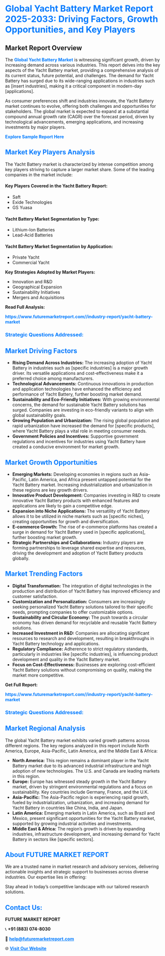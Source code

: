 <h1 style="color: #007BFF;">Global Yacht Battery Market Report 2025-2033: Driving Factors, Growth Opportunities, and Key Players</h1>

<section id="overview">
<h2>Market Report Overview</h2>
<p>The <a href="https://www.futuremarketreport.com//industry-report/yacht-battery-market" style="color: #007BFF; text-decoration: none;"><strong>Global Yacht Battery Market</strong></a> is witnessing significant growth, driven by increasing demand across various industries. This report delves into the key aspects of the Yacht Battery market, providing a comprehensive analysis of its current status, future potential, and challenges. The demand for Yacht Battery has surged due to its wide-ranging applications in industries such as [insert industries], making it a critical component in modern-day [applications].</p>
<p>As consumer preferences shift and industries innovate, the Yacht Battery market continues to evolve, offering both challenges and opportunities for stakeholders. The global market is expected to expand at a substantial compound annual growth rate (CAGR) over the forecast period, driven by technological advancements, emerging applications, and increasing investments by major players.</p>
</section>

<section id="overview">
<p><a href="https://www.futuremarketreport.com//request-sample/reportId=81972" style="color: #007BFF; text-decoration: none;"><strong>Explore Sample Report Here</strong></a></p>
</section>

<section id="key-players">
<h2 style="color: #007BFF;">Market Key Players Analysis</h2>
<p>The Yacht Battery market is characterized by intense competition among key players striving to capture a larger market share. Some of the leading companies in the market include:</p>
<h4>Key Players Covered in the Yacht Battery Report:</h4>
<ul><li>Saft</li><li>Exide Technologies</li><li>GS Yuasa</li></ul>
<h4>Yacht Battery Market Segmentation by Type:</h4>
<ul><li>Lithium-Ion Batteries</li><li>Lead-Acid Batteries</li></ul>

<h4>Yacht Battery Market Segmentation by Application:</h4>
<ul><li>Private Yacht</li><li>Commercial Yacht</li></ul>
<p><strong>Key Strategies Adopted by Market Players:</strong></p>
<ul>
<li>Innovation and R&D</li>
<li>Geographical Expansion</li>
<li>Sustainability Initiatives</li>
<li>Mergers and Acquisitions</li>
</ul>
</section>

<section>
<p><strong>Read Full Analysis: </strong></p><a href="https://www.futuremarketreport.com//industry-report/yacht-battery-market" style="color: #007BFF; text-decoration: none;"><strong>https://www.futuremarketreport.com//industry-report/yacht-battery-market</strong></a>
<h3 style="color: #007BFF;">Strategic Questions Addressed:</h3>
</section>

<section id="driving-factors">
<h2 style="color: #007BFF;">Market Driving Factors</h2>
<ul>
<li><strong>Rising Demand Across Industries:</strong> The increasing adoption of Yacht Battery in industries such as [specific industries] is a major growth driver. Its versatile applications and cost-effectiveness make it a preferred choice among manufacturers.</li>
<li><strong>Technological Advancements:</strong> Continuous innovations in production and application technologies have enhanced the efficiency and performance of Yacht Battery, further boosting market demand.</li>
<li><strong>Sustainability and Eco-Friendly Initiatives:</strong> With growing environmental concerns, the demand for sustainable Yacht Battery solutions has surged. Companies are investing in eco-friendly variants to align with global sustainability goals.</li>
<li><strong>Growing Population and Urbanization:</strong> The rising global population and rapid urbanization have increased the demand for [specific products], where Yacht Battery plays a vital role in meeting consumer needs.</li>
<li><strong>Government Policies and Incentives:</strong> Supportive government regulations and incentives for industries using Yacht Battery have created a conducive environment for market growth.</li>
</ul>
</section>

<section id="growth-opportunities">
<h2 style="color: #007BFF;">Market Growth Opportunities</h2>
<ul>
<li><strong>Emerging Markets:</strong> Developing economies in regions such as Asia-Pacific, Latin America, and Africa present untapped potential for the Yacht Battery market. Increasing industrialization and urbanization in these regions are key growth drivers.</li>
<li><strong>Innovative Product Development:</strong> Companies investing in R&D to create innovative Yacht Battery products with enhanced features and applications are likely to gain a competitive edge.</li>
<li><strong>Expansion into Niche Applications:</strong> The versatility of Yacht Battery allows it to be utilized in niche markets such as [specific niches], creating opportunities for growth and diversification.</li>
<li><strong>E-commerce Growth:</strong> The rise of e-commerce platforms has created a surge in demand for Yacht Battery used in [specific applications], further boosting market growth.</li>
<li><strong>Strategic Partnerships and Collaborations:</strong> Industry players are forming partnerships to leverage shared expertise and resources, driving the development and adoption of Yacht Battery products globally.</li>
</ul>
</section>

<section id="trending-factors">
<h2 style="color: #007BFF;">Market Trending Factors</h2>
<ul>
<li><strong>Digital Transformation:</strong> The integration of digital technologies in the production and distribution of Yacht Battery has improved efficiency and customer satisfaction.</li>
<li><strong>Customization and Personalization:</strong> Consumers are increasingly seeking personalized Yacht Battery solutions tailored to their specific needs, prompting companies to offer customizable options.</li>
<li><strong>Sustainability and Circular Economy:</strong> The push towards a circular economy has driven demand for recyclable and reusable Yacht Battery solutions.</li>
<li><strong>Increased Investment in R&D:</strong> Companies are allocating significant resources to research and development, resulting in breakthroughs in Yacht Battery technology and applications.</li>
<li><strong>Regulatory Compliance:</strong> Adherence to strict regulatory standards, particularly in industries like [specific industries], is influencing product development and quality in the Yacht Battery market.</li>
<li><strong>Focus on Cost-Effectiveness:</strong> Businesses are exploring cost-efficient Yacht Battery solutions without compromising on quality, making the market more competitive.</li>
</ul>
</section>

<section>
<p><strong>Get Full Report: </strong></p><a href="https://www.futuremarketreport.com//industry-report/yacht-battery-market" style="color: #007BFF; text-decoration: none;"><strong>https://www.futuremarketreport.com//industry-report/yacht-battery-market</strong></a>
<h3 style="color: #007BFF;">Strategic Questions Addressed:</h3>
</section>


<section id="regional-analysis">
<h2 style="color: #007BFF;">Market Regional Analysis</h2>
<p>The global Yacht Battery market exhibits varied growth patterns across different regions. The key regions analyzed in this report include North America, Europe, Asia-Pacific, Latin America, and the Middle East & Africa:</p>
<ul>
<li><strong>North America:</strong> This region remains a dominant player in the Yacht Battery market due to its advanced industrial infrastructure and high adoption of new technologies. The U.S. and Canada are leading markets in this region.</li>
<li><strong>Europe:</strong> Europe has witnessed steady growth in the Yacht Battery market, driven by stringent environmental regulations and a focus on sustainability. Key countries include Germany, France, and the U.K.</li>
<li><strong>Asia-Pacific:</strong> The Asia-Pacific region is experiencing rapid growth, fueled by industrialization, urbanization, and increasing demand for Yacht Battery in countries like China, India, and Japan.</li>
<li><strong>Latin America:</strong> Emerging markets in Latin America, such as Brazil and Mexico, present significant opportunities for the Yacht Battery market, supported by growing industrial activities and investments.</li>
<li><strong>Middle East & Africa:</strong> The region’s growth is driven by expanding industries, infrastructure development, and increasing demand for Yacht Battery in sectors like [specific sectors].</li>
</ul>
</section>

<footer>
<h2 style="color: #007BFF;">About FUTURE MARKET REPORT</h2>
<p>We are a trusted name in market research and advisory services, delivering actionable insights and strategic support to businesses across diverse industries. Our expertise lies in offering:</p>

<p>Stay ahead in today’s competitive landscape with our tailored research solutions.</p>

<h2 style="color: #007BFF;">Contact Us:</h2>
<p><strong>FUTURE MARKET REPORT</strong></p>
<p>📞 <strong>+91 (883) 074-8030</strong></p>
<p>📧 <strong><a href="mailto:help@futuremarketreport.com" style="color: #007BFF;">help@futuremarketreport.com</a></strong></p>
<p>🌐 <strong><a href="https://www.futuremarketreport.com/" style="color: #007BFF;">Visit Our Website</a></strong></p>
</footer>